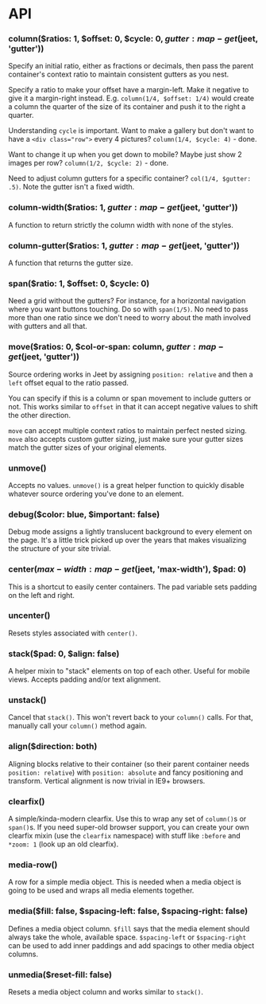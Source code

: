 # API

### column($ratios: 1, $offset: 0, $cycle: 0, $gutter: map-get($jeet, 'gutter'))

Specify an initial ratio, either as fractions or decimals, then pass the parent container's context ratio to maintain consistent gutters as you nest.

Specify a ratio to make your offset have a margin-left. Make it negative to give it a margin-right instead. E.g. `column(1/4, $offset: 1/4)` would create a column the quarter of the size of its container and push it to the right a quarter.

Understanding `cycle` is important. Want to make a gallery but don't want to have a `<div class="row">` every 4 pictures? `column(1/4, $cycle: 4)` - done.

Want to change it up when you get down to mobile? Maybe just show 2 images per row? `column(1/2, $cycle: 2)` - done.

Need to adjust column gutters for a specific container? `col(1/4, $gutter: .5)`. Note the gutter isn't a fixed width.

### column-width($ratios: 1, $gutter: map-get($jeet, 'gutter'))

A function to return strictly the column width with none of the styles.

### column-gutter($ratios: 1, $gutter: map-get($jeet, 'gutter'))

A function that returns the gutter size.

### span($ratio: 1, $offset: 0, $cycle: 0)

Need a grid without the gutters? For instance, for a horizontal navigation where you want buttons touching. Do so with `span(1/5)`. No need to pass more than one ratio since we don't need to worry about the math involved with gutters and all that.

### move($ratios: 0, $col-or-span: column, $gutter: map-get($jeet, 'gutter'))

Source ordering works in Jeet by assigning `position: relative` and then a `left` offset equal to the ratio passed.

You can specify if this is a column or span movement to include gutters or not. This works similar to `offset` in that it can accept negative values to shift the other direction.

`move` can accept multiple context ratios to maintain perfect nested sizing. `move` also accepts custom gutter sizing, just make sure your gutter sizes match the gutter sizes of your original elements.

### unmove()

Accepts no values. `unmove()` is a great helper function to quickly disable whatever source ordering you've done to an element.

### debug($color: blue, $important: false)

Debug mode assigns a lightly translucent background to every element on the page. It's a little trick picked up over the years that makes visualizing the structure of your site trivial.

### center($max-width: map-get($jeet, 'max-width'), $pad: 0)

This is a shortcut to easily center containers. The pad variable sets padding on the left and right.

### uncenter()

Resets styles associated with `center()`.

### stack($pad: 0, $align: false)

A helper mixin to "stack" elements on top of each other. Useful for mobile views. Accepts padding and/or text alignment.

### unstack()

Cancel that `stack()`. This won't revert back to your `column()` calls. For that, manually call your `column()` method again.

### align($direction: both)

Aligning blocks relative to their container (so their parent container needs `position: relative`) with `position: absolute` and fancy positioning and transform. Vertical alignment is now trivial in IE9+ browsers.

### clearfix()

A simple/kinda-modern clearfix. Use this to wrap any set of `column()`s or `span()`s. If you need super-old browser support, you can create your own clearfix mixin (use the `clearfix` namespace) with stuff like `:before` and `*zoom: 1` (look up an old clearfix).

### media-row()

A row for a simple media object. This is needed when a media object is going to be used and wraps all media elements together.

### media($fill: false, $spacing-left: false, $spacing-right: false)

Defines a media object column. `$fill` says that the media element should always take the whole, available space. `$spacing-left` or `$spacing-right` can be used to add inner paddings and add spacings to other media object columns.

### unmedia($reset-fill: false)

Resets a media object column and works similar to `stack()`.
